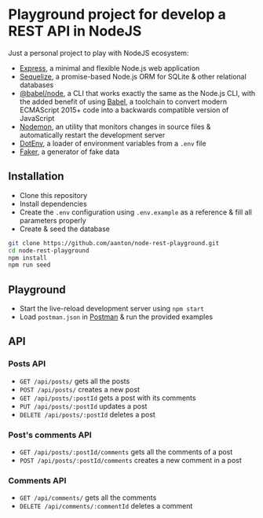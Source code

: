 # Playground project for develop a REST API in NodeJS

Just a personal project to play with NodeJS ecosystem:
- [Express](https://expressjs.com/), a minimal and flexible Node.js web application
- [Sequelize](https://sequelize.org/), a promise-based Node.js ORM for SQLite & other relational databases
- [@babel/node](https://babeljs.io/docs/en/next/babel-node.html), a CLI that works exactly the same as the Node.js CLI, with the added benefit of using [Babel](https://babeljs.io/), a toolchain to convert modern ECMAScript 2015+ code into a backwards compatible version of JavaScript
- [Nodemon](https://nodemon.io/), an utility that monitors changes in source files & automatically restart the development server
- [DotEnv](https://github.com/motdotla/dotenv), a loader of environment variables from a `.env` file
- [Faker](http://marak.github.io/faker.js/), a generator of fake data

## Installation

- Clone this repository
- Install dependencies
- Create the `.env` configuration using `.env.example` as a reference & fill all parameters properly
- Create & seed the database

```bash
git clone https://github.com/aanton/node-rest-playground.git
cd node-rest-playground
npm install
npm run seed
```

## Playground

- Start the live-reload development server using `npm start`
- Load `postman.json` in [Postman](https://www.postman.com/) & run the provided examples

## API

### Posts API

- `GET /api/posts/` gets all the posts
- `POST /api/posts/` creates a new post
- `GET /api/posts/:postId` gets a post with its comments
- `PUT /api/posts/:postId` updates a post
- `DELETE /api/posts/:postId` deletes a post

### Post's comments API

- `GET /api/posts/:postId/comments` gets all the comments of a post
- `POST /api/posts/:postId/comments` creates a new comment in a post

### Comments API

- `GET /api/comments/` gets all the comments
- `DELETE /api/comments/:commentId` deletes a comment
